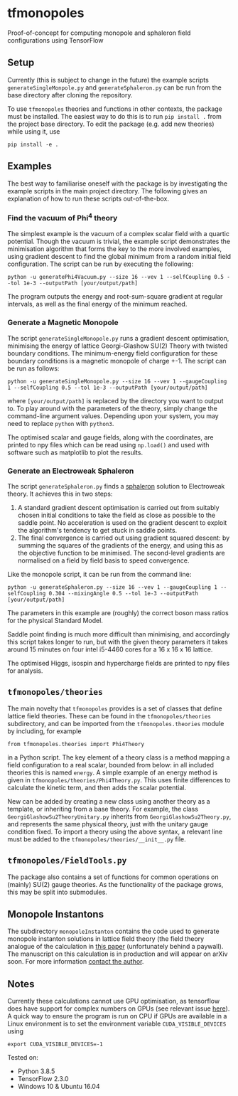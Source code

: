 # tfmonopoles
Proof-of-concept for computing monopole and sphaleron field configurations using TensorFlow

## Setup
Currently (this is subject to change in the future) the example scripts `generateSingleMonpole.py` and `generateSphaleron.py` can be run from the base directory after cloning the repository.

To use `tfmonopoles` theories and functions in other contexts, the package must be installed. The easiest way to do this is to run `pip install .` from the project base directory. To edit the package (e.g. add new theories) while using it, use

```
pip install -e .
```

## Examples
The best way to familiarise oneself with the package is by investigating the example scripts in the main project directory. The following gives an explanation of how to run these scripts out-of-the-box.

### Find the vacuum of Phi<sup>4</sup> theory
The simplest example is the vacuum of a complex scalar field with a quartic potential. Though the vacuum is trivial, the example script demonstrates the minimisation algorithm that forms the key to the more involved examples, using gradient descent to find the global minimum from a random initial field configuration. The script can be run by executing the following:
```
python -u generatePhi4Vacuum.py --size 16 --vev 1 --selfCoupling 0.5 --tol 1e-3 --outputPath [your/output/path]
```
The program outputs the energy and root-sum-square gradient at regular intervals, as well as the final energy of the minimum reached. 

### Generate a Magnetic Monopole
The script ```generateSingleMonopole.py``` runs a gradient descent optimisation, minimising the energy of lattice Georgi-Glashow SU(2) Theory with twisted boundary conditions. The minimum-energy field configuration for these boundary conditions is a magnetic monopole of charge +-1. The script can be run as follows:

```
python -u generateSingleMonopole.py --size 16 --vev 1 --gaugeCoupling 1 --selfCoupling 0.5 --tol 1e-3 --outputPath [your/output/path]
```

where ```[your/output/path]``` is replaced by the directory you want to output to. To play around with the parameters of the theory, simply change the command-line argument values. Depending upon your system, you may need to replace ```python``` with ```python3```.

The optimised scalar and gauge fields, along with the coordinates, are printed to npy files which can be read using ```np.load()``` and used with software such as matplotlib to plot the results.

### Generate an Electroweak Sphaleron
The script `generateSphaleron.py` finds a [sphaleron](https://en.wikipedia.org/wiki/Sphaleron) solution to Electroweak theory. It achieves this in two steps:

1. A standard gradient descent optimisation is carried out from suitably chosen initial conditions to take the field as close as possible to the saddle point. No acceleration is used on the gradient descent to exploit the algorithm's tendency to get stuck in saddle points.
2. The final convergence is carried out using gradient squared descent: by summing the squares of the gradients of the energy, and using this as the objective function to be minimised. The second-level gradients are normalised on a field by field basis to speed convergence.

Like the monopole script, it can be run from the command line:

```
python -u generateSphaleron.py --size 16 --vev 1 --gaugeCoupling 1 --selfCoupling 0.304 --mixingAngle 0.5 --tol 1e-3 --outputPath [your/output/path]
```

The parameters in this example are (roughly) the correct boson mass ratios for the physical Standard Model.

Saddle point finding is much more difficult than minimising, and accordingly this script takes longer to run, but with the given theory parameters it takes around 15 minutes on four intel i5-4460 cores for a 16 x 16 x 16 lattice.

The optimised Higgs, isospin and hypercharge fields are printed to npy files for analysis.

## `tfmonopoles/theories`
The main novelty that `tfmonopoles` provides is a set of classes that define lattice field theories. These can be found in the `tfmonopoles/theories` subdirectory, and can be imported from the `tfmonopoles.theories` module by including, for example
```
from tfmonopoles.theories import Phi4Theory
```
in a Python script. The key element of a theory class is a method mapping a field configuration to a real scalar, bounded from below: in all included theories this is named `energy`. A simple example of an energy method is given in `tfmonopoles/theories/Phi4Theory.py`. This uses finite differences to calculate the kinetic term, and then adds the scalar potential.

New can be added by creating a new class using another theory as a template, or inheriting from a base theory. For example, the class `GeorgiGlashowSu2TheoryUnitary.py` inherits from `GeorgiGlashowSu2Theory.py`, and represents the same physical theory, just with the unitary gauge condition fixed. To import a theory using the above syntax, a relevant line must be added to the `tfmonopoles/theories/__init__.py` file.

## `tfmonopoles/FieldTools.py`
The package also contains a set of functions for common operations on (mainly) SU(2) gauge theories. As the functionality of the package grows, this may be split into submodules.

## Monopole Instantons
The subdirectory `monopoleInstanton` contains the code used to generate monopole instanton solutions in lattice field theory (the field theory analogue of the calculation in [this paper](https://www.sciencedirect.com/science/article/abs/pii/0550321382905119) (unfortunately behind a paywall). The manuscript on this calculation is in production and will appear on arXiv soon. For more information [contact the author](mailto:d.ho17@imperial.ac.uk).

## Notes
Currently these calculations cannot use GPU optimisation, as tensorflow does have support for complex numbers on GPUs (see relevant issue [here](https://github.com/tensorflow/tensorflow/issues/44834)). A quick way to ensure the program is run on CPU if GPUs are available in a Linux environment is to set the environment variable `CUDA_VISIBLE_DEVICES` using
```
export CUDA_VISIBLE_DEVICES=-1
```

Tested on:
- Python 3.8.5
- TensorFlow 2.3.0
- Windows 10 & Ubuntu 16.04
